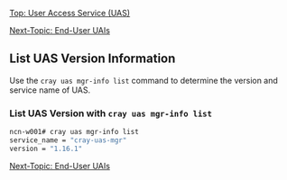 [Top: User Access Service (UAS)](User_Access_Service_UAS.md)

[Next-Topic: End-User UAIs](End_User_UAIs.md)


## List UAS Version Information

Use the `cray uas mgr-info list` command to determine the version and service name of UAS.

### List UAS Version with `cray uas mgr-info list`

```bash
ncn-w001# cray uas mgr-info list
service_name = "cray-uas-mgr"
version = "1.16.1"
```

[Next-Topic: End-User UAIs](End_User_UAIs.md)
